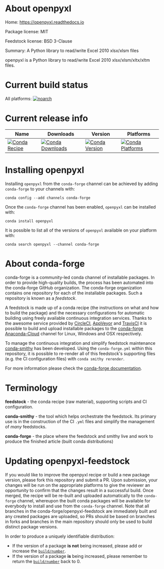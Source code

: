 About openpyxl
==============

Home: https://openpyxl.readthedocs.io

Package license: MIT

Feedstock license: BSD 3-Clause

Summary: A Python library to read/write Excel 2010 xlsx/xlsm files

openpyxl is a Python library to read/write Excel 2010
xlsx/xlsm/xltx/xltm files.


Current build status
====================

All platforms:
[![noarch](https://img.shields.io/circleci/project/github/conda-forge/openpyxl-feedstock/master.svg?label=noarch)](https://circleci.com/gh/conda-forge/openpyxl-feedstock)

Current release info
====================

| Name | Downloads | Version | Platforms |
| --- | --- | --- | --- |
| [![Conda Recipe](https://img.shields.io/badge/recipe-openpyxl-green.svg)](https://anaconda.org/conda-forge/openpyxl) | [![Conda Downloads](https://img.shields.io/conda/dn/conda-forge/openpyxl.svg)](https://anaconda.org/conda-forge/openpyxl) | [![Conda Version](https://img.shields.io/conda/vn/conda-forge/openpyxl.svg)](https://anaconda.org/conda-forge/openpyxl) | [![Conda Platforms](https://img.shields.io/conda/pn/conda-forge/openpyxl.svg)](https://anaconda.org/conda-forge/openpyxl) |

Installing openpyxl
===================

Installing `openpyxl` from the `conda-forge` channel can be achieved by adding `conda-forge` to your channels with:

```
conda config --add channels conda-forge
```

Once the `conda-forge` channel has been enabled, `openpyxl` can be installed with:

```
conda install openpyxl
```

It is possible to list all of the versions of `openpyxl` available on your platform with:

```
conda search openpyxl --channel conda-forge
```


About conda-forge
=================

conda-forge is a community-led conda channel of installable packages.
In order to provide high-quality builds, the process has been automated into the
conda-forge GitHub organization. The conda-forge organization contains one repository
for each of the installable packages. Such a repository is known as a *feedstock*.

A feedstock is made up of a conda recipe (the instructions on what and how to build
the package) and the necessary configurations for automatic building using freely
available continuous integration services. Thanks to the awesome service provided by
[CircleCI](https://circleci.com/), [AppVeyor](https://www.appveyor.com/)
and [TravisCI](https://travis-ci.org/) it is possible to build and upload installable
packages to the [conda-forge](https://anaconda.org/conda-forge)
[Anaconda-Cloud](https://anaconda.org/) channel for Linux, Windows and OSX respectively.

To manage the continuous integration and simplify feedstock maintenance
[conda-smithy](https://github.com/conda-forge/conda-smithy) has been developed.
Using the ``conda-forge.yml`` within this repository, it is possible to re-render all of
this feedstock's supporting files (e.g. the CI configuration files) with ``conda smithy rerender``.

For more information please check the [conda-forge documentation](https://conda-forge.org/docs/).

Terminology
===========

**feedstock** - the conda recipe (raw material), supporting scripts and CI configuration.

**conda-smithy** - the tool which helps orchestrate the feedstock.
                   Its primary use is in the construction of the CI ``.yml`` files
                   and simplify the management of *many* feedstocks.

**conda-forge** - the place where the feedstock and smithy live and work to
                  produce the finished article (built conda distributions)


Updating openpyxl-feedstock
===========================

If you would like to improve the openpyxl recipe or build a new
package version, please fork this repository and submit a PR. Upon submission,
your changes will be run on the appropriate platforms to give the reviewer an
opportunity to confirm that the changes result in a successful build. Once
merged, the recipe will be re-built and uploaded automatically to the
`conda-forge` channel, whereupon the built conda packages will be available for
everybody to install and use from the `conda-forge` channel.
Note that all branches in the conda-forge/openpyxl-feedstock are
immediately built and any created packages are uploaded, so PRs should be based
on branches in forks and branches in the main repository should only be used to
build distinct package versions.

In order to produce a uniquely identifiable distribution:
 * If the version of a package **is not** being increased, please add or increase
   the [``build/number``](https://conda.io/docs/user-guide/tasks/build-packages/define-metadata.html#build-number-and-string).
 * If the version of a package **is** being increased, please remember to return
   the [``build/number``](https://conda.io/docs/user-guide/tasks/build-packages/define-metadata.html#build-number-and-string)
   back to 0.
